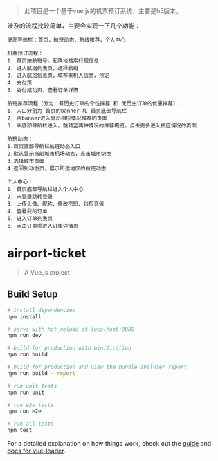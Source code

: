 > 此项目是一个基于vue.js的机票预订系统，主要是h5版本。

涉及的流程比较简单，主要会实现一下几个功能：
```
底部导航栏：首页，航班动态，航线推荐，个人中心
```
```
机票预订流程：
1. 首页按航班号，起降地搜索行程信息
2. 进入航班列表页，选择航班
3. 进入航班信息页，填写乘机人信息，预定
4. 支付页
5. 支付成功页，查看订单详情
```   
```
航班推荐流程（分为：有历史订单的个性推荐 和 无历史订单的优惠推荐）：
1. 入口分别为 首页的banner 和 首页底部导航栏
2. 从banner进入显示相应情况推荐的页面
3. 从底部导航栏进入，跳转至两种情况的推荐概览，点击更多进入相应情况的页面
```
```
航班动态：
1.首页底部导航栏航班动态入口
2.默认显示当前城市机场动态，点击城市切换
3.选择城市页面
4.返回到动态页，展示所选地区的航班动态
```
```
个人中心：
1. 首页底部导航栏进入个人中心
2. 未登录跳转登录
3. 上传头像、昵称、修改密码、钱包充值
4. 查看我的订单
5. 进入订单列表页
6. 点击订单项进入订单详情页
```
# airport-ticket

> A Vue.js project

## Build Setup

``` bash
# install dependencies
npm install

# serve with hot reload at localhost:8080
npm run dev

# build for production with minification
npm run build

# build for production and view the bundle analyzer report
npm run build --report

# run unit tests
npm run unit

# run e2e tests
npm run e2e

# run all tests
npm test
```

For a detailed explanation on how things work, check out the [guide](http://vuejs-templates.github.io/webpack/) and [docs for vue-loader](http://vuejs.github.io/vue-loader).
